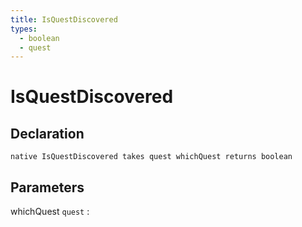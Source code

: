 ```yaml
---
title: IsQuestDiscovered
types:
  - boolean
  - quest
---
```


# IsQuestDiscovered

## Declaration

```jass
native IsQuestDiscovered takes quest whichQuest returns boolean
```

## Parameters
whichQuest `quest`
: 
